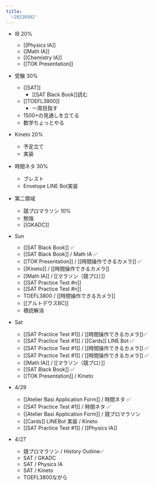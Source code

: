 ```yaml
---
title:
 '~20210502'
---
```


- IB 20%
    - [[Physics IA]]
    - [[Math IA]]
    - [[Chemistry IA]]
    - [[TOK Presentation]]
- 受験 30%
    - [[SAT]]
        - [[SAT Black Book]]読む
    - [[TOEFL3800]]
        - 一周目指す
    - 1500+の見通しを立てる
    - 数学ちょっとやる
- Kineto 20%
    - 予定立て
    - 実装
- 時間ネタ 30%
    - ブレスト
    - Envelope LINE Bot実装
- 第二領域
    - 競プロマラソン 10%
    - 勉強
    - [[GKADC]]

- Sun
    - [[SAT Black Book]] ✅
    - [[SAT Black Book]] / Math IA ✅
    - [[TOK Presentation]] / [[時間操作できるカメラ]] ✅
    - [[Kineto]] / [[時間操作できるカメラ]]
    - [[Math IA]] / [[マラソン（競プロ）]]
    - [[SAT Practice Test #n]]
    - [[SAT Practice Test #n]]
    - TOEFL3800 / [[時間操作できるカメラ]]
    - [[アルトデウスBC]]
    - 積読解消

- Sat
    - [[SAT Practice Test #1]] / [[時間操作できるカメラ]]✅
    - [[SAT Practice Test #1]] / [[Cards]] LINE Bot ✅
    - [[SAT Practice Test #1]] / [[時間操作できるカメラ]] ✅
    - [[SAT Practice Test #1]] / [[時間操作できるカメラ]] ✅
    - [[Math IA]] / [[マラソン（競プロ）]]
    - [[SAT Black Book]] ✅
    - [[TOK Presentation]] / Kineto

- 4/29
    - [[Atelier Basi Application Form]] / 時間ネタ ✅
    - [[SAT Practice Test #1]]  / 時間ネタ ✅
    - [[Atelier Basi Application Form]] / 競プロマラソン
    - [[Cards]] LINEBot 実装 / Kineto
    - [[SAT Practice Test #1]] / [[Physics IA]]

- 4/27
    - 競プロマラソン / History Outline✅
    - SAT / GKADC
    - SAT / Physics IA
    - SAT / Kineto
    - TOEFL3800ながら
